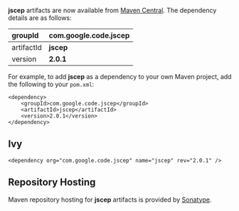 **jscep** artifacts are now available from  [Maven Central](http://repo1.maven.org/maven2/com/google/code/jscep/).  The dependency details are as follows:

| groupId | **com.google.code.jscep** |
|:--------|:--------------------------|
| artifactId | **jscep**                 |
| version | **2.0.1**                 |

For example, to add **jscep** as a dependency to your own Maven project, add the following to your `pom.xml`:

```
<dependency>
    <groupId>com.google.code.jscep</groupId>
    <artifactId>jscep</artifactId>
    <version>2.0.1</version>
</dependency>
```

## Ivy ##

```
<dependency org="com.google.code.jscep" name="jscep" rev="2.0.1" />
```

## Repository Hosting ##

Maven repository hosting for **jscep** artifacts is provided by [Sonatype](http://nexus.sonatype.org/oss-repository-hosting.html).